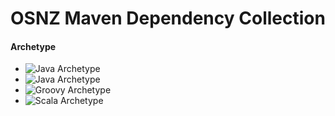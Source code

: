 # OSNZ Maven Dependency Collection

#### Archetype
* ![Java Archetype](https://img.shields.io/maven-central/v/nz.net.osnz/java-archetype.svg?style=flat-square)
* ![Java Archetype](https://img.shields.io/maven-metadata/v/http/central.maven.org/maven2/nz/net/osnz/java-archetype/maven-metadata.xml.svg?style=flat-square)
* ![Groovy Archetype](https://img.shields.io/maven-metadata/v/http/central.maven.org/maven2/nz/net/osnz/groovy-archetype/maven-metadata.xml.svg?style=flat-square)
* ![Scala Archetype](https://img.shields.io/maven-metadata/v/http/central.maven.org/maven2/nz/net/osnz/scala-archetype/maven-metadata.xml.svg?style=flat-square)


